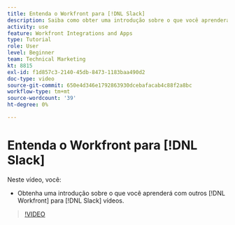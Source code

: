 ```yaml
---
title: Entenda o Workfront para [!DNL Slack]
description: Saiba como obter uma introdução sobre o que você aprenderá com outros [!DNL Workfront] para vídeos do Slack.
activity: use
feature: Workfront Integrations and Apps
type: Tutorial
role: User
level: Beginner
team: Technical Marketing
kt: 8815
exl-id: f1d857c3-2140-45db-8473-1183baa490d2
doc-type: video
source-git-commit: 650e4d346e1792863930dcebafacab4c88f2a8bc
workflow-type: tm+mt
source-wordcount: '39'
ht-degree: 0%

---
```


# Entenda o Workfront para [!DNL Slack]

Neste vídeo, você:

* Obtenha uma introdução sobre o que você aprenderá com outros [!DNL Workfront] para [!DNL Slack] vídeos.

>[!VIDEO](https://video.tv.adobe.com/v/335116/?quality=12&learn=on)
